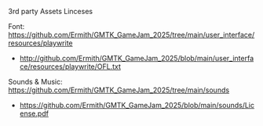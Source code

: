 
3rd party Assets Linceses    
   
Font:    
https://github.com/Ermith/GMTK_GameJam_2025/tree/main/user_interface/resources/playwrite     
- http://github.com/Ermith/GMTK_GameJam_2025/blob/main/user_interface/resources/playwrite/OFL.txt      
      
Sounds & Music:       
https://github.com/Ermith/GMTK_GameJam_2025/tree/main/sounds   
- https://github.com/Ermith/GMTK_GameJam_2025/blob/main/sounds/License.pdf    
